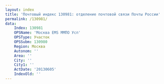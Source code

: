 ```yaml
---
layout: index
title: 'Почтовый индекс 130981: отделение почтовой связи Почты России'
permalink: /130981/
data:
    Index: 130981
    OPSName: 'Москва EMS ММПО Усп'
    OPSType: Участок
    OPSSubm: 130980
    Region: Москва
    Autonom: ''
    Area: ''
    City: ''
    City1: ''
    ActDate: '20130605'
    IndexOld: ''
---
```

